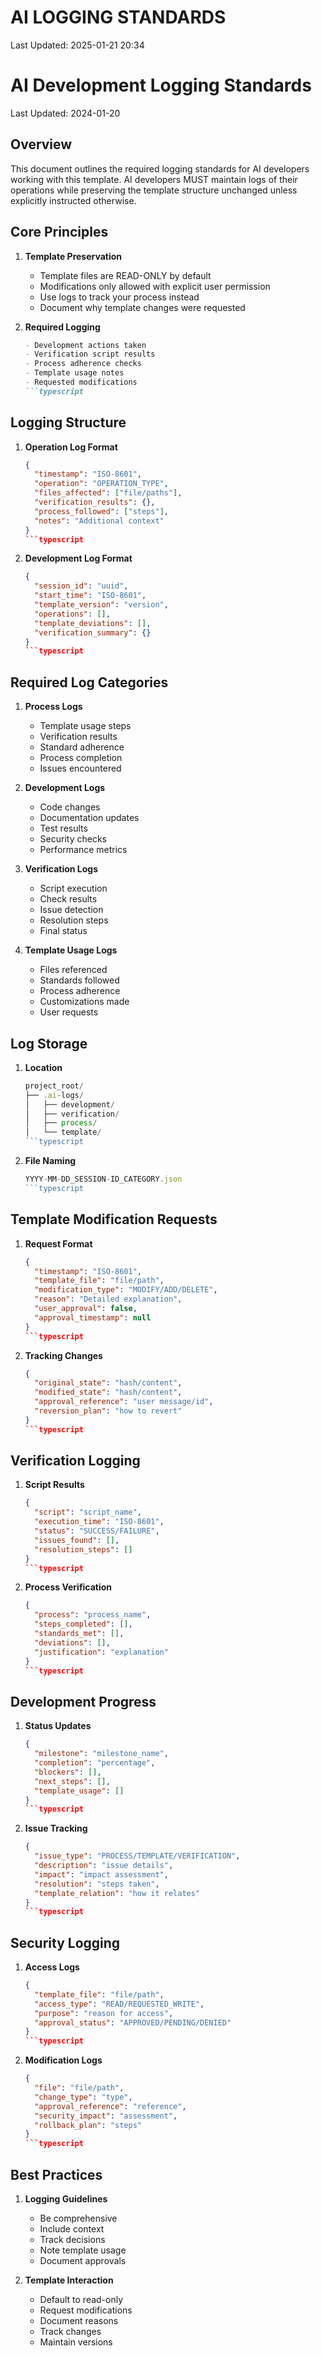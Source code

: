 # AI LOGGING STANDARDS

Last Updated: 2025-01-21 20:34

# AI Development Logging Standards
Last Updated: 2024-01-20

## Overview

This document outlines the required logging standards for AI developers working with this template. AI developers MUST maintain logs of their operations while preserving the template structure unchanged unless explicitly instructed otherwise.

## Core Principles

1. **Template Preservation**
   - Template files are READ-ONLY by default
   - Modifications only allowed with explicit user permission
   - Use logs to track your process instead
   - Document why template changes were requested

2. **Required Logging**
   ```markdown
   - Development actions taken
   - Verification script results
   - Process adherence checks
   - Template usage notes
   - Requested modifications
   ```typescript

## Logging Structure

1. **Operation Log Format**
   ```json
   {
     "timestamp": "ISO-8601",
     "operation": "OPERATION_TYPE",
     "files_affected": ["file/paths"],
     "verification_results": {},
     "process_followed": ["steps"],
     "notes": "Additional context"
   }
   ```typescript

2. **Development Log Format**
   ```json
   {
     "session_id": "uuid",
     "start_time": "ISO-8601",
     "template_version": "version",
     "operations": [],
     "template_deviations": [],
     "verification_summary": {}
   }
   ```typescript

## Required Log Categories

1. **Process Logs**
   - Template usage steps
   - Verification results
   - Standard adherence
   - Process completion
   - Issues encountered

2. **Development Logs**
   - Code changes
   - Documentation updates
   - Test results
   - Security checks
   - Performance metrics

3. **Verification Logs**
   - Script execution
   - Check results
   - Issue detection
   - Resolution steps
   - Final status

4. **Template Usage Logs**
   - Files referenced
   - Standards followed
   - Process adherence
   - Customizations made
   - User requests

## Log Storage

1. **Location**
   ```typescript
   project_root/
   ├── .ai-logs/
   │   ├── development/
   │   ├── verification/
   │   ├── process/
   │   └── template/
   ```typescript

2. **File Naming**
   ```typescript
   YYYY-MM-DD_SESSION-ID_CATEGORY.json
   ```typescript

## Template Modification Requests

1. **Request Format**
   ```json
   {
     "timestamp": "ISO-8601",
     "template_file": "file/path",
     "modification_type": "MODIFY/ADD/DELETE",
     "reason": "Detailed explanation",
     "user_approval": false,
     "approval_timestamp": null
   }
   ```typescript

2. **Tracking Changes**
   ```json
   {
     "original_state": "hash/content",
     "modified_state": "hash/content",
     "approval_reference": "user message/id",
     "reversion_plan": "how to revert"
   }
   ```typescript

## Verification Logging

1. **Script Results**
   ```json
   {
     "script": "script_name",
     "execution_time": "ISO-8601",
     "status": "SUCCESS/FAILURE",
     "issues_found": [],
     "resolution_steps": []
   }
   ```typescript

2. **Process Verification**
   ```json
   {
     "process": "process_name",
     "steps_completed": [],
     "standards_met": [],
     "deviations": [],
     "justification": "explanation"
   }
   ```typescript

## Development Progress

1. **Status Updates**
   ```json
   {
     "milestone": "milestone_name",
     "completion": "percentage",
     "blockers": [],
     "next_steps": [],
     "template_usage": []
   }
   ```typescript

2. **Issue Tracking**
   ```json
   {
     "issue_type": "PROCESS/TEMPLATE/VERIFICATION",
     "description": "issue details",
     "impact": "impact assessment",
     "resolution": "steps taken",
     "template_relation": "how it relates"
   }
   ```typescript

## Security Logging

1. **Access Logs**
   ```json
   {
     "template_file": "file/path",
     "access_type": "READ/REQUESTED_WRITE",
     "purpose": "reason for access",
     "approval_status": "APPROVED/PENDING/DENIED"
   }
   ```typescript

2. **Modification Logs**
   ```json
   {
     "file": "file/path",
     "change_type": "type",
     "approval_reference": "reference",
     "security_impact": "assessment",
     "rollback_plan": "steps"
   }
   ```typescript

## Best Practices

1. **Logging Guidelines**
   - Be comprehensive
   - Include context
   - Track decisions
   - Note template usage
   - Document approvals

2. **Template Interaction**
   - Default to read-only
   - Request modifications
   - Document reasons
   - Track changes
   - Maintain versions 
